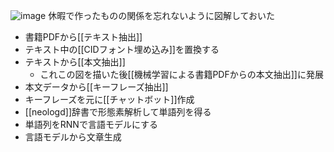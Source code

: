 
![image](https://gyazo.com/e1c1058a73c7fc5cc1c7cf57e4d90a40/thumb/1000)
休暇で作ったものの関係を忘れないように図解しておいた
- 書籍PDFから[[テキスト抽出]]
- テキスト中の[[CIDフォント埋め込み]]を置換する
- テキストから[[本文抽出]]
    - これこの図を描いた後[[機械学習による書籍PDFからの本文抽出]]に発展
- 本文データから[[キーフレーズ抽出]]
- キーフレーズを元に[[チャットボット]]作成
- [[neologd]]辞書で形態素解析して単語列を得る
- 単語列をRNNで言語モデルにする
- 言語モデルから文章生成